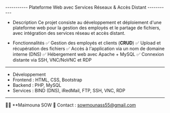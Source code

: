 ----------- Plateforme Web avec Services Réseaux & Accès Distant -----------

- Description
Ce projet consiste au développement et déploiement d'une plateforme web pour la gestion des employés et le partage de fichiers, avec intégration des services réseau et accès distant.

- Fonctionnalités
✅ Gestion des employés et clients (**CRUD**)
✅ Upload et récupération des fichiers
✅ Accès à l'application via un nom de domaine interne (DNS)
✅ Hébergement web avec Apache + MySQL
✅ Connexion distante via SSH, VNC/NoVNC et RDP

---

- Développement
- Frontend : HTML, CSS, Bootstrap
- Backend : PHP, MySQL
- Services : BIND (DNS), iRedMail, FTP, SSH, VNC, RDP

---


👩‍💻 **Maimouna SOW
📧 Contact : sowmounass55@gmail.com

